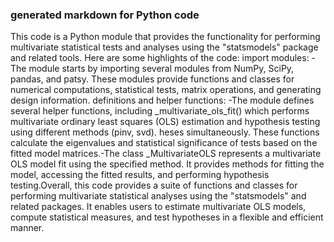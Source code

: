 ### generated markdown for Python code ###
This code is a Python module that provides the functionality for performing multivariate statistical tests and analyses using the "statsmodels" package and related tools.  Here are some highlights of the code:
import modules:
-The module starts by importing several modules from NumPy, SciPy, pandas, and patsy. These modules provide functions and classes for numerical computations, statistical tests, matrix operations, and generating design information.
definitions and helper functions:
-The module defines several helper functions, including _multivariate_ols_fit() which performs multivariate ordinary least squares (OLS) estimation and hypothesis testing using different methods (pinv, svd).
heses simultaneously. These functions calculate the eigenvalues and statistical significance of tests based on the fitted model matrices.-The class _MultivariateOLS represents a multivariate OLS model fit using the specified method. It provides methods for fitting the model, accessing the fitted results, and performing hypothesis testing.Overall, this code provides a suite of functions and classes for performing multivariate statistical analyses using the "statsmodels" and related packages. It enables users to estimate multivariate OLS models, compute statistical measures, and test hypotheses in a flexible and efficient manner.